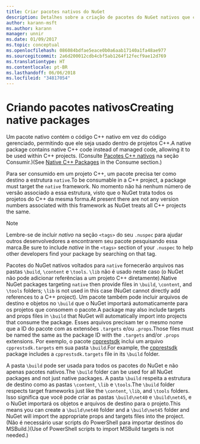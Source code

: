 ```yaml
---
title: Criar pacotes nativos do NuGet
description: Detalhes sobre a criação de pacotes do NuGet nativos que contém código C++ em vez do código gerenciado, para uso em projetos C++.
author: karann-msft
ms.author: karann
manager: unnir
ms.date: 01/09/2017
ms.topic: conceptual
ms.openlocfilehash: 086084bdfae5eace0b0a6aab17140a1fa48ae977
ms.sourcegitcommit: 2a6d200012cdb4cbf5ab1264f12fecf9ae12d769
ms.translationtype: HT
ms.contentlocale: pt-BR
ms.lasthandoff: 06/06/2018
ms.locfileid: "34817054"
---
```

# <a name="creating-native-packages"></a><span data-ttu-id="597c7-103">Criando pacotes nativos</span><span class="sxs-lookup"><span data-stu-id="597c7-103">Creating native packages</span></span>

<span data-ttu-id="597c7-104">Um pacote nativo contém o código C++ nativo em vez do código gerenciado, permitindo que ele seja usado dentro de projetos C++.</span><span class="sxs-lookup"><span data-stu-id="597c7-104">A native package contains native C++ code instead of managed code, allowing it to be used within C++ projects.</span></span> <span data-ttu-id="597c7-105">(Consulte [Pacotes C++ nativos](../consume-packages/finding-and-choosing-packages.md#native-c-packages) na seção Consumir.)</span><span class="sxs-lookup"><span data-stu-id="597c7-105">(See [Native C++ Packages](../consume-packages/finding-and-choosing-packages.md#native-c-packages) in the Consume section.)</span></span>

<span data-ttu-id="597c7-106">Para ser consumido em um projeto C++, um pacote precisa ter como destino a estrutura `native`.</span><span class="sxs-lookup"><span data-stu-id="597c7-106">To be consumable in a C++ project, a package must target the `native` framework.</span></span> <span data-ttu-id="597c7-107">No momento não há nenhum número de versão associado a essa estrutura, visto que o NuGet trata todos os projetos do C++ da mesma forma.</span><span class="sxs-lookup"><span data-stu-id="597c7-107">At present there are not any version numbers associated with this framework as NuGet treats all C++ projects the same.</span></span>

> [!Note]
> <span data-ttu-id="597c7-108">Lembre-se de incluir *nativo* na seção `<tags>` do seu `.nuspec` para ajudar outros desenvolvedores a encontrarem seu pacote pesquisando essa marca.</span><span class="sxs-lookup"><span data-stu-id="597c7-108">Be sure to include *native* in the `<tags>` section of your `.nuspec` to help other developers find your package by searching on that tag.</span></span>

<span data-ttu-id="597c7-109">Pacotes do NuGet nativos voltados para `native` fornecerão arquivos nas pastas `\build`, `\content` e `\tools`. `\lib` não é usado neste caso (o NuGet não pode adicionar referências a um projeto C++ diretamente).</span><span class="sxs-lookup"><span data-stu-id="597c7-109">Native NuGet packages targeting `native` then provide files in `\build`, `\content`, and `\tools` folders; `\lib` is not used in this case (NuGet cannot directly add references to a C++ project).</span></span> <span data-ttu-id="597c7-110">Um pacote também pode incluir arquivos de destino e objetos no `\build` que o NuGet importará automaticamente para os projetos que consomem o pacote.</span><span class="sxs-lookup"><span data-stu-id="597c7-110">A package may also include targets and props files in `\build` that NuGet will automatically import into projects that consume the package.</span></span> <span data-ttu-id="597c7-111">Esses arquivos precisam ter o mesmo nome que a ID do pacote com as extensões `.targets` e/ou `.props`.</span><span class="sxs-lookup"><span data-stu-id="597c7-111">Those files must be named the same as the package ID with the `.targets` and/or `.props` extensions.</span></span> <span data-ttu-id="597c7-112">Por exemplo, o pacote [cpprestsdk](https://nuget.org/packages/cpprestsdk/) inclui um arquivo `cpprestsdk.targets` em sua pasta `\build`.</span><span class="sxs-lookup"><span data-stu-id="597c7-112">For example, the [cpprestsdk](https://nuget.org/packages/cpprestsdk/) package includes a `cpprestsdk.targets` file in its `\build` folder.</span></span>

<span data-ttu-id="597c7-113">A pasta `\build` pode ser usada para todos os pacotes do NuGet e não apenas pacotes nativos.</span><span class="sxs-lookup"><span data-stu-id="597c7-113">The `\build` folder can be used for all NuGet packages and not just native packages.</span></span> <span data-ttu-id="597c7-114">A pasta `\build` respeita a estrutura de destino como as pastas `\content`, `\lib` e `\tools`.</span><span class="sxs-lookup"><span data-stu-id="597c7-114">The `\build` folder respects target frameworks just like the `\content`, `\lib`, and `\tools` folders.</span></span> <span data-ttu-id="597c7-115">Isso significa que você pode criar as pastas `\build\net40` e `\build\net45`, e o NuGet importará os objetos e arquivos de destino para o projeto.</span><span class="sxs-lookup"><span data-stu-id="597c7-115">This means you can create a `\build\net40` folder and a `\build\net45` folder and NuGet will import the appropriate props and targets files into the project.</span></span> <span data-ttu-id="597c7-116">(Não é necessário usar scripts do PowerShell para importar destinos do MSBuild.)</span><span class="sxs-lookup"><span data-stu-id="597c7-116">(Use of PowerShell scripts to import MSBuild targets is not needed.)</span></span>
